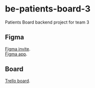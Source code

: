 # be-patients-board-3
Patients Board backend project for team 3


## Figma
[Figma invite](https://www.figma.com/team_invite/redeem/0frX58c9uYY5SZt6QjH26V).  
[Figma app](https://www.figma.com/files/project/85287217/Team-project?fuid=1227273931196471268).  

## Board
[Trello board]().

